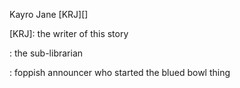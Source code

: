 Kayro Jane [KRJ][]

[KRJ]: the writer of this story

: the sub-librarian

: foppish announcer who started the blued bowl thing
